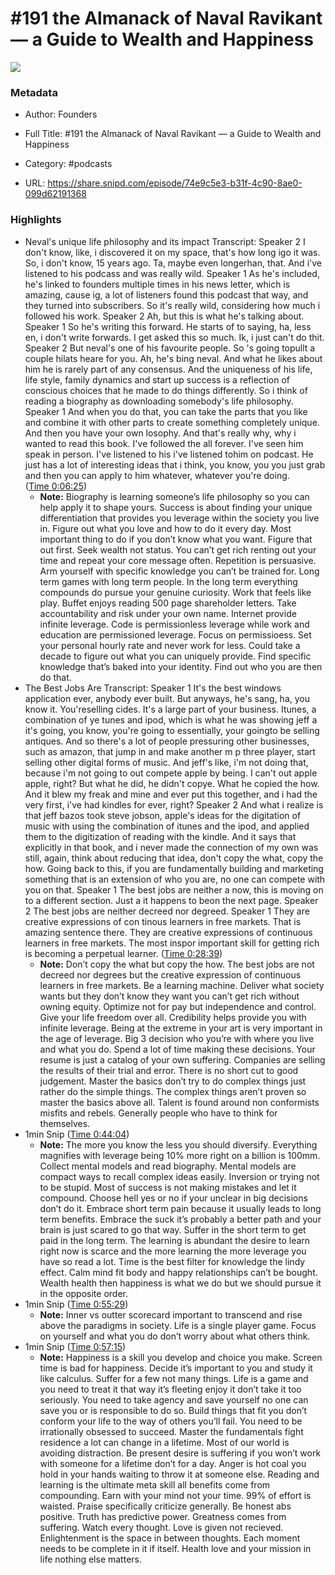 # #191 the Almanack of Naval Ravikant —  a Guide to Wealth and Happiness

![](https://images.weserv.nl/?url=https%3A%2F%2Fimage.simplecastcdn.com%2Fimages%2F57933a1d-c5a9-4040-9aca-e766ae2ec0eb%2F721c2dd0-f766-4405-a701-dcd9179d4a5b%2F3000x3000%2F1495013501artwork.jpg%3Faid%3Drss_feed&w=100&h=100)

### Metadata

- Author: Founders
- Full Title: #191 the Almanack of Naval Ravikant —  a Guide to Wealth and Happiness
- Category: #podcasts



- URL: https://share.snipd.com/episode/74e9c5e3-b31f-4c90-8ae0-099d62191368

### Highlights

- Neval's unique life philosophy and its impact
  Transcript:
  Speaker 2
  I don't know, like, i discovered it on my space, that's how long igo it was. So, i don't know, 15 years ago. Ta, maybe even longerhan, that. And i've listened to his podcass and was really wild.
  Speaker 1
  As he's included, he's linked to founders multiple times in his news letter, which is amazing, cause ig, a lot of listeners found this podcast that way, and they turned into subscribers. So it's really wild, considering how much i followed his work.
  Speaker 2
  Ah, but this is what he's talking about.
  Speaker 1
  So he's writing this forward. He starts of to saying, ha, less en, i don't write forwards. I get asked this so much. Ik, i just can't do thit.
  Speaker 2
  But neval's one of his favourite people. So 's going topullt a couple hilats heare for you. Ah, he's bing neval. And what he likes about him he is rarely part of any consensus. And the uniqueness of his life, life style, family dynamics and start up success is a reflection of conscious choices that he made to do things differently. So i think of reading a biography as downloading somebody's life philosophy.
  Speaker 1
  And when you do that, you can take the parts that you like and combine it with other parts to create something completely unique. And then you have your own losophy. And that's really why, why i wanted to read this book. I've followed the all forever. I've seen him speak in person. I've listened to his i've listened tohim on podcast. He just has a lot of interesting ideas that i think, you know, you you just grab and then you can apply to him whatever, whatever you're doing. ([Time 0:06:25](https://share.snipd.com/snip/bd4b2abe-cbe9-485b-b12f-fd0d1e179fc5))
    - **Note:** Biography is learning someone’s life philosophy so you can help apply it to shape yours. Success is about finding your unique differentiation that provides you leverage within the society you live in. Figure out what you love and how to do it every day. Most important thing to do if you don’t know what you want. Figure that out first. Seek wealth not status. You can’t get rich renting out your time and repeat your core message often. Repetition is persuasive. Arm yourself with specific knowledge you can’t be trained for. Long term games with long term people. In the long term everything compounds do pursue your genuine curiosity. Work that feels like play. Buffet enjoys reading 500 page shareholder letters. Take accountability and risk under your own name. Internet provide infinite leverage. Code is permissionless leverage while work and education are permissioned leverage. Focus on permissioess. Set your personal hourly rate and never work for less. Could take a decade to figure out what you can uniquely provide. Find specific knowledge that’s baked into your identity. Find out who you are then do that.
- The Best Jobs Are
  Transcript:
  Speaker 1
  It's the best windows application ever, anybody ever built. But anyways, he's sang, ha, you know it. You'reselling cides. It's a large part of your business. Itunes, a combination of ye tunes and ipod, which is what he was showing jeff a it's going, you know, you're going to essentially, your goingto be selling antiques. And so there's a lot of people pressuring other businesses, such as amazon, that jump in and make another m p three player, start selling other digital forms of music. And jeff's like, i'm not doing that, because i'm not going to out compete apple by being. I can't out apple apple, right? But what he did, he didn't copye. What he copied the how. And it blew my freak and mine and ever put this together, and i had the very first, i've had kindles for ever, right?
  Speaker 2
  And what i realize is that jeff bazos took steve jobson, apple's ideas for the digitation of music with using the combination of itunes and the ipod, and applied them to the digitization of reading with the kindle. And it says that explicitly in that book, and i never made the connection of my own was still, again, think about reducing that idea, don't copy the what, copy the how. Going back to this, if you are fundamentally building and marketing something that is an extension of who you are, no one can compete with you on that.
  Speaker 1
  The best jobs are neither a now, this is moving on to a different section. Just a it happens to beon the next page.
  Speaker 2
  The best jobs are neither decreed nor degreed.
  Speaker 1
  They are creative expressions of con tinous learners in free markets. That is amazing sentence there. They are creative expressions of continuous learners in free markets. The most inspor important skill for getting rich is becoming a perpetual learner. ([Time 0:28:39](https://share.snipd.com/snip/3bb0bb1d-ea87-41f6-a9a9-0743b158bd09))
    - **Note:** Don’t copy the what but copy the how. The best jobs are not decreed nor degrees but the creative expression of continuous learners in free markets. Be a learning machine. Deliver what society wants but they don’t know they want you can’t get rich without owning equity. Optimize not for pay but independence and control. Give your life freedom over all. Credibility helps provide you with infinite leverage. Being at the extreme in your art is very important in the age of leverage. Big 3 decision who you’re with where you live and what you do. Spend a lot of time making these decisions. Your resume is just a catalog of your own suffering. Companies are selling the results of their trial and error. There is no short cut to good judgement. Master the basics don’t try to do complex things just rather do the simple things. The complex things aren’t proven so master the basics above all. Talent is found around non conformists misfits and rebels. Generally people who have to think for themselves.
- 1min Snip ([Time 0:44:04](https://share.snipd.com/snip/7b6495d6-85df-4141-94e9-72e5aec6ef5f))
    - **Note:** The more you know the less you should diversify. Everything magnifies with leverage being 10% more right on a billion is 100mm. Collect mental models and read biography. Mental models are compact ways to recall complex ideas easily. Inversion or trying not to be stupid. Most of success is not making mistakes and let it compound. Choose hell yes or no if your unclear in big decisions don’t do it. Embrace short term pain because it usually leads to long term benefits. Embrace the suck it’s probably a better path and your brain is just scared to go that way. Suffer in the short term to get paid in the long term. The learning is abundant the desire to learn right now is scarce and the more learning the more leverage you have so read a lot. Time is the best filter for knowledge the lindy effect. Calm mind fit body and happy relationships can’t be bought. Wealth health then happiness is what we do but we should pursue it in the opposite order.
- 1min Snip ([Time 0:55:29](https://share.snipd.com/snip/4ac3fe88-4e6e-4b7e-988f-1f11767107dc))
    - **Note:** Inner vs outter scorecard important to transcend and rise above the paradigms in society. Life is a single player game. Focus on yourself and what you do don’t worry about what others think.
- 1min Snip ([Time 0:57:15](https://share.snipd.com/snip/869c5086-5360-4a4b-bbfd-e39af3d2cb63))
    - **Note:** Happiness is a skill you develop and choice you make. Screen time is bad for happiness. Decide it’s important to you and study it like calculus. Suffer for a few not many things. Life is a game and you need to treat it that way it’s fleeting enjoy it don’t take it too seriously. You need to take agency and save yourself no one can save you or is responsible to do so. Build things that fit you don’t conform your life to the way of others you’ll fail. You need to be irrationally obsessed to succeed. Master the fundamentals fight residence a lot can change in a lifetime. Most of our world is avoiding distraction. Be present desire is suffering if you won’t work with someone for a lifetime don’t for a day. Anger is hot coal you hold in your hands waiting to throw it at someone else. Reading and learning is the ultimate meta skill all benefits come from compounding. Earn with your mind not your time. 99% of effort is waisted. Praise specifically criticize generally. Be honest abs positive. Truth has predictive power. Greatness comes from suffering. Watch every thought. Love is given not recieved. Enlightenment is the space in between thoughts. Each moment needs to be complete in it if itself. Health love and your mission in life nothing else matters.

